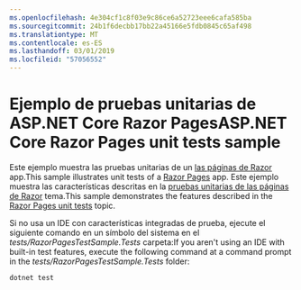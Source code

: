 ```yaml
---
ms.openlocfilehash: 4e304cf1c8f03e9c86ce6a52723eee6cafa585ba
ms.sourcegitcommit: 24b1f6decbb17bb22a45166e5fdb0845c65af498
ms.translationtype: MT
ms.contentlocale: es-ES
ms.lasthandoff: 03/01/2019
ms.locfileid: "57056552"
---
```

# <a name="aspnet-core-razor-pages-unit-tests-sample"></a><span data-ttu-id="f5464-101">Ejemplo de pruebas unitarias de ASP.NET Core Razor Pages</span><span class="sxs-lookup"><span data-stu-id="f5464-101">ASP.NET Core Razor Pages unit tests sample</span></span>

<span data-ttu-id="f5464-102">Este ejemplo muestra las pruebas unitarias de un [las páginas de Razor](https://docs.microsoft.com/aspnet/core/mvc/razor-pages) app.</span><span class="sxs-lookup"><span data-stu-id="f5464-102">This sample illustrates unit tests of a [Razor Pages](https://docs.microsoft.com/aspnet/core/mvc/razor-pages) app.</span></span> <span data-ttu-id="f5464-103">Este ejemplo muestra las características descritas en la [pruebas unitarias de las páginas de Razor](https://docs.microsoft.com/aspnet/core/test/razor-pages-tests) tema.</span><span class="sxs-lookup"><span data-stu-id="f5464-103">This sample demonstrates the features described in the [Razor Pages unit tests](https://docs.microsoft.com/aspnet/core/test/razor-pages-tests) topic.</span></span>

<span data-ttu-id="f5464-104">Si no usa un IDE con características integradas de prueba, ejecute el siguiente comando en un símbolo del sistema en el *tests/RazorPagesTestSample.Tests* carpeta:</span><span class="sxs-lookup"><span data-stu-id="f5464-104">If you aren't using an IDE with built-in test features, execute the following command at a command prompt in the *tests/RazorPagesTestSample.Tests* folder:</span></span>

```console
dotnet test
```
